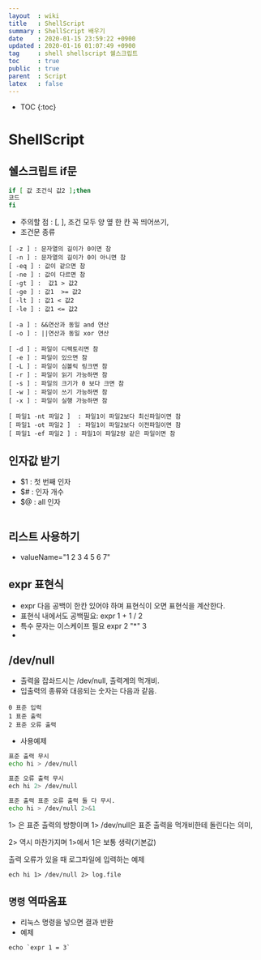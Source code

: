 ```yaml
---
layout  : wiki
title   : ShellScript
summary : ShellScript 배우기
date    : 2020-01-15 23:59:22 +0900
updated : 2020-01-16 01:07:49 +0900
tag     : shell shellscript 쉘스크립트 
toc     : true
public  : true
parent  : Script
latex   : false
---
```

* TOC
{:toc}

# ShellScript

## 쉘스크립트 if문
```sh
if [ 값 조건식 값2 ];then
코드
fi
```
* 주의할 점 : [, ], 조건 모두  양 옆 한 칸 꼭 띄어쓰기,
* 조건문 종류
```
[ -z ] : 문자열의 길이가 0이면 참
[ -n ] : 문자열의 길이가 0이 아니면 참
[ -eq ] : 값이 같으면 참
[ -ne ] : 값이 다르면 참
[ -gt ] :  값1 > 값2
[ -ge ] : 값1  >= 값2
[ -lt ] : 값1 < 값2
[ -le ] : 값1 <= 값2

[ -a ] : &&연산과 동일 and 연산
[ -o ] : ||연산과 동일 xor 연산

[ -d ] : 파일이 디렉토리면 참
[ -e ] : 파일이 있으면 참
[ -L ] : 파일이 심볼릭 링크면 참
[ -r ] : 파일이 읽기 가능하면 참
[ -s ] : 파일의 크기가 0 보다 크면 참
[ -w ] : 파일이 쓰기 가능하면 참
[ -x ] : 파일이 실행 가능하면 참

[ 파일1 -nt 파일2 ]  : 파일1이 파일2보다 최신파일이면 참
[ 파일1 -ot 파일2 ]  : 파일1이 파일2보다 이전파일이면 참
[ 파일1 -ef 파일2 ] : 파일1이 파일2랑 같은 파일이면 참
```

## 인자값 받기
* $1 : 첫 번째 인자
* $# : 인자 개수
* $@ : all 인자

```sh
```

## 리스트 사용하기
* valueName="1 2 3 4 5 6 7"

## expr 표현식
* expr 다음 공백이 한칸 있어야 하며 표현식이 오면 표현식을 계산한다.
* 표현식 내에서도 공백필요: expr 1 + 1 / 2
* 특수 문자는 이스케이프 필요 expr 2 "*" 3
* 

## /dev/null
* 출력을 잡솨드시는 /dev/null, 출력계의 먹개비.
* 입출력의 종류와 대응되는 숫자는 다음과 같음.
```
0 표준 입력
1 표준 출력
2 표준 오류 출력
```
* 사용예제 
```sh
표준 출력 무시
echo hi > /dev/null

표준 오류 출력 무시
ech hi 2> /dev/null

표준 출력 표준 오류 출력 둘 다 무시.
echo hi > /dev/null 2>&1
```

1> 은 표준 출력의 방향이며 1> /dev/null은 표준 출력을 먹개비한테 돌린다는 의미,

2> 역시 마찬가지며 1>에서 1은 보통 생략(기본값)

출력 오류가 있을 때 로그파일에 입력하는 예제 
```
ech hi 1> /dev/null 2> log.file
```

## `명령` 역따옴표 
* 리눅스 명령을 넣으면 결과 반환
* 예제
```
echo `expr 1 = 3`
```


